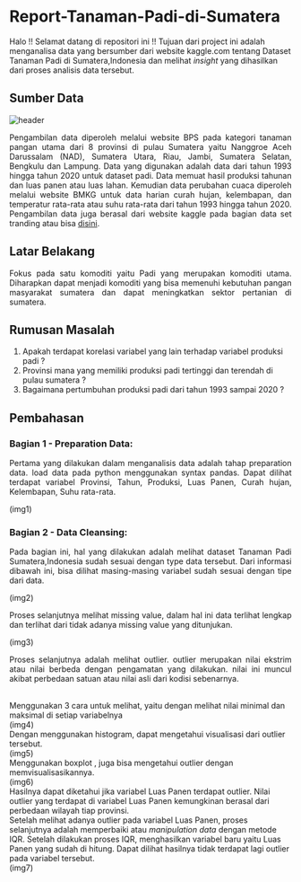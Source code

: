 # Report-Tanaman-Padi-di-Sumatera
Halo !! Selamat datang di repositori ini !! Tujuan dari project ini adalah menganalisa data yang bersumber dari website kaggle.com tentang Dataset Tanaman Padi di Sumatera,Indonesia dan melihat <i>insight</i> yang dihasilkan dari proses analisis data tersebut. 

## Sumber Data
![header](https://user-images.githubusercontent.com/98092595/208815878-21a86f4b-6427-4452-8587-344ae1baaf31.jpg)
<p align="justify">Pengambilan data diperoleh melalui website BPS pada kategori tanaman pangan utama dari 8 provinsi di pulau Sumatera yaitu Nanggroe Aceh Darussalam (NAD), Sumatera Utara, Riau, Jambi, Sumatera Selatan, Bengkulu dan Lampung. Data yang digunakan adalah data dari tahun 1993 hingga tahun 2020 untuk dataset padi. Data memuat hasil produksi tahunan dan luas panen atau luas lahan. Kemudian data perubahan cuaca diperoleh melalui website BMKG untuk data harian curah hujan, kelembapan, dan temperatur rata-rata atau suhu rata-rata dari tahun 1993 hingga tahun 2020. Pengambilan data juga berasal dari website kaggle pada bagian data set tranding atau bisa <a href="https://www.kaggle.com/datasets/ardikasatria/datasettanamanpadisumatera">disini</a>.</p>

## Latar Belakang
<p align="justify">Fokus pada satu komoditi yaitu Padi yang merupakan komoditi utama. Diharapkan dapat menjadi komoditi yang bisa memenuhi kebutuhan pangan masyarakat sumatera dan dapat meningkatkan sektor pertanian di sumatera.</p>

## Rumusan Masalah
1. Apakah terdapat korelasi variabel yang lain terhadap variabel produksi padi ?
2. Provinsi mana yang memiliki produksi padi tertinggi dan terendah di pulau sumatera ?
3. Bagaimana pertumbuhan produksi padi dari tahun 1993 sampai 2020 ?

## Pembahasan
<h3>Bagian 1 - Preparation Data:</h3>
<p align="justify">Pertama yang dilakukan dalam menganalisis data adalah tahap preparation data. load data pada python menggunakan syntax pandas. Dapat dilihat terdapat variabel Provinsi, Tahun, Produksi, Luas Panen, Curah hujan, Kelembapan, Suhu rata-rata.</p>
(img1)

<h3>Bagian 2 - Data Cleansing:</h3>
<p align="justify">Pada bagian ini, hal yang dilakukan adalah melihat dataset Tanaman Padi Sumatera,Indonesia sudah sesuai dengan type data tersebut. Dari informasi dibawah ini, bisa dilihat masing-masing variabel sudah sesuai dengan tipe dari data.</p>
(img2)
<p align="justify">Proses selanjutnya melihat missing value, dalam hal ini data terlihat lengkap dan terlihat dari tidak adanya missing value yang ditunjukan.</p>
(img3)
<p align="justify">Proses selanjutnya adalah melihat outlier. outlier merupakan nilai ekstrim atau nilai berbeda dengan pengamatan yang dilakukan. nilai ini muncul akibat perbedaan satuan atau nilai asli dari kodisi sebenarnya.</p>
<br>
Menggunakan 3 cara untuk melihat, yaitu dengan melihat nilai minimal dan maksimal di setiap variabelnya
<br>
(img4)
<br>
Dengan menggunakan histogram, dapat mengetahui visualisasi dari outlier tersebut.
<br>
(img5)
<br>
Menggunakan boxplot , juga bisa mengetahui outlier dengan memvisualisasikannya.
<br>
(img6)
<br>
Hasilnya dapat diketahui jika variabel Luas Panen terdapat outlier. Nilai outlier yang terdapat di variabel Luas Panen kemungkinan berasal dari perbedaan wilayah tiap provinsi.
<br>
Setelah melihat adanya outlier pada variabel Luas Panen, proses selanjutnya adalah memperbaiki atau <i>manipulation data</i> dengan metode IQR. Setelah dilakukan proses IQR, menghasilkan variabel baru yaitu Luas Panen yang sudah di hitung. Dapat dilihat hasilnya tidak terdapat lagi outlier pada variabel tersebut.
<br>
(img7)

